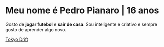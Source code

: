 # Meu nome é **Pedro Pianaro** | 16 anos
Gosto de **jogar futebol** e **sair de casa**. Sou inteligente e criativo e sempre gosto de aprender algo novo.

[Tokyo Drift](https://youtu.be/iuJDhFRDx9M?si=pE8L49DK3jA9tWBk)
